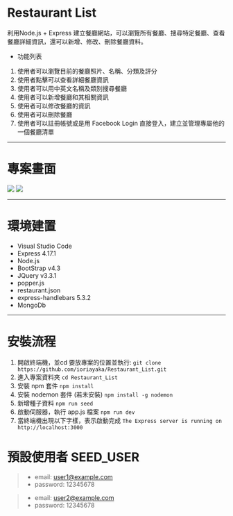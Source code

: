 # Restaurant List
利用Node.js + Express 建立餐廳網站，可以瀏覽所有餐廳、搜尋特定餐廳、查看餐廳詳細資訊，還可以新增、修改、刪除餐廳資料。
* 功能列表
1. 使用者可以瀏覽目前的餐廳照片、名稱、分類及評分
2. 使用者點擊可以查看詳細餐廳資訊
3. 使用者可以用中英文名稱及類別搜尋餐廳
4. 使用者可以新增餐廳和其相關資訊
5. 使用者可以修改餐廳的資訊
6. 使用者可以刪除餐廳
7. 使用者可以註冊帳號或是用 Facebook Login 直接登入，建立並管理專屬他的一個餐廳清單
---

# 專案畫面
![](https://i.imgur.com/lWWu3Mt.png)
![](https://i.imgur.com/sBxhgKn.jpg)


---

# 環境建置
* Visual Studio Code
* Express 4.17.1
* Node.js
* BootStrap v4.3
* JQuery v3.3.1
* popper.js
* restaurant.json
* express-handlebars 5.3.2
* MongoDb

---

# 安裝流程
1. 開啟終端機，並cd 要放專案的位置並執行:
```git clone https://github.com/ioriayaka/Restaurant_List.git```
2. 進入專案資料夾
```cd Restaurant_List```
3. 安裝 npm 套件
```npm install```
4. 安裝 nodemon 套件 (若未安裝)
```npm install -g nodemon```
5. 新增種子資料
```npm run seed```
6. 啟動伺服器，執行 app.js 檔案
```npm run dev```
7. 當終端機出現以下字樣，表示啟動完成
```The Express server is running on http://localhost:3000```

# 預設使用者 SEED_USER

>* email: user1@example.com
>* password: 12345678

>* email: user2@example.com
>* password: 12345678